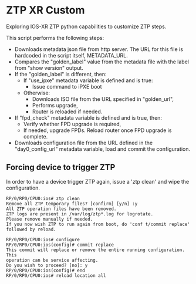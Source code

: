 # ZTP XR Custom

Exploring IOS-XR ZTP python capabilities to customize ZTP steps.

This script performs the following steps:
- Downloads metadata json file from http server. The URL for this file is hardcoded in the script itself, METADATA_URL.
- Compares the "golden_label" value from the metadata file with the label from "show version" output.
- If the "golden_label" is different, then:
    - If "use_ipxe" metadata variable is defined and is true:
        - Issue command to iPXE boot
    - Otherwise:
        - Downloads ISO file from the URL specified in "golden_url",
        - Performs upgrade,
        - Router is reloaded if needed.
- If "fpd_check" metadata variable is defined and is true, then:
    - Verify whether FPD upgrade is required,
    - If needed, upgrade FPDs. Reload router once FPD upgrade is complete.
- Downloads configuration file from the URL defined in the "day0_config_url" metadata variable, load and commit the configuration. 

## Forcing device to trigger ZTP

In order to have a device trigger ZTP again, issue a 'ztp clean' and wipe the configuration.

    RP/0/RP0/CPU0:ios# ztp clean
    Remove all ZTP temporary files? [confirm] [y/n] :y
    All ZTP operation files have been removed.
    ZTP logs are present in /var/log/ztp*.log for logrotate.
    Please remove manually if needed.
    If you now wish ZTP to run again from boot, do 'conf t/commit replace' followed by reload.
    
    RP/0/RP0/CPU0:ios# configure
    RP/0/RP0/CPU0:ios(config)# commit replace
    This commit will replace or remove the entire running configuration. This
    operation can be service affecting.
    Do you wish to proceed? [no]: y
    RP/0/RP0/CPU0:ios(config)# end
    RP/0/RP0/CPU0:ios# reload location all


